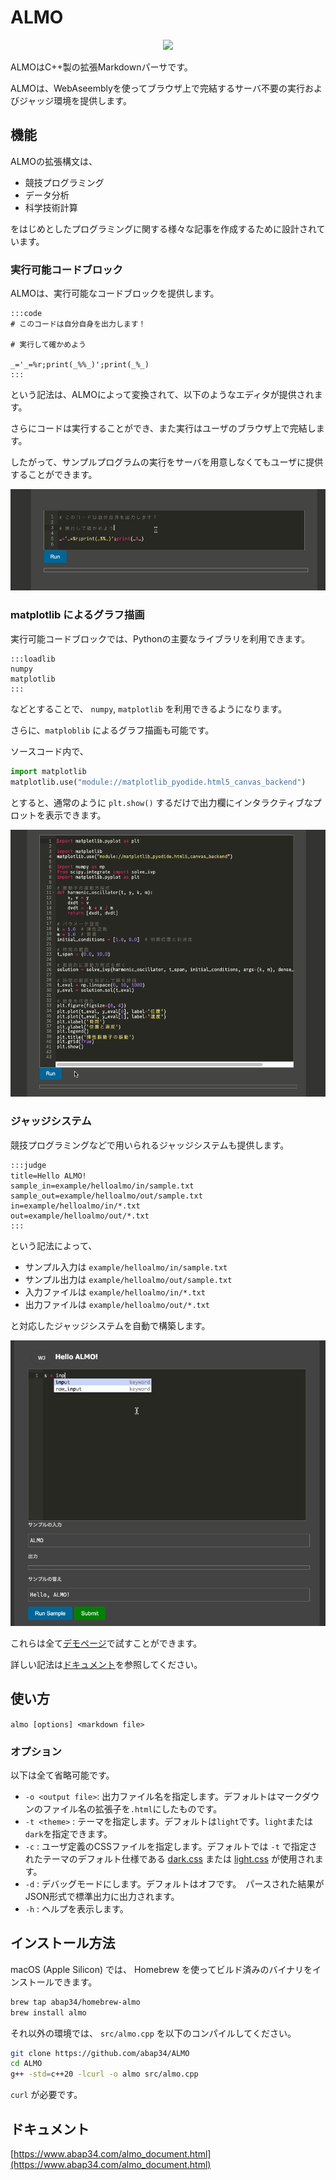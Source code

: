 # ALMO


<p align="center">
<img src="https://www.abap34.com/almo_logo.png" width="300px">
</p>


ALMOはC++製の拡張Markdownパーサです。 

ALMOは、WebAseemblyを使ってブラウザ上で完結するサーバ不要の実行およびジャッジ環境を提供します。 

## 機能

ALMOの拡張構文は、

- 競技プログラミング
- データ分析
- 科学技術計算

をはじめとしたプログラミングに関する様々な記事を作成するために設計されています。

### 実行可能コードブロック

ALMOは、実行可能なコードブロックを提供します。

```
:::code
# このコードは自分自身を出力します！　

# 実行して確かめよう

_='_=%r;print(_%%_)';print(_%_)
:::
```

という記法は、ALMOによって変換されて、以下のようなエディタが提供されます。

さらにコードは実行することができ、また実行はユーザのブラウザ上で完結します。

したがって、サンプルプログラムの実行をサーバを用意しなくてもユーザに提供することができます。

![](example/demo_code.gif)

### matplotlib によるグラフ描画

実行可能コードブロックでは、Pythonの主要なライブラリを利用できます。

```
:::loadlib
numpy
matplotlib
:::
```

などとすることで、 `numpy`, `matplotlib` を利用できるようになります。

さらに、`matploblib` によるグラフ描画も可能です。

ソースコード内で、　

```python
import matplotlib
matplotlib.use("module://matplotlib_pyodide.html5_canvas_backend")
```

とすると、通常のように `plt.show()` するだけで出力欄にインタラクティブなプロットを表示できます。

![](example/demo_plot.gif)

### ジャッジシステム

競技プログラミングなどで用いられるジャッジシステムも提供します。

```
:::judge
title=Hello ALMO!　　　                        
sample_in=example/helloalmo/in/sample.txt     
sample_out=example/helloalmo/out/sample.txt  
in=example/helloalmo/in/*.txt                 
out=example/helloalmo/out/*.txt               
:::
```

という記法によって、

- サンプル入力は `example/helloalmo/in/sample.txt` 
- サンプル出力は `example/helloalmo/out/sample.txt`
- 入力ファイルは `example/helloalmo/in/*.txt`
- 出力ファイルは `example/helloalmo/out/*.txt`

と対応したジャッジシステムを自動で構築します。

![](example/demo_judge.gif)



これらは全て[デモページ](https://www.abap34.com/almo.html)で試すことができます。

詳しい記法は[ドキュメント](https://www.abap34.com/almo_document.html)を参照してください。


## 使い方

`almo [options] <markdown file>`

### オプション

以下は全て省略可能です。

- `-o <output file>`: 出力ファイル名を指定します。デフォルトはマークダウンのファイル名の拡張子を`.html`にしたものです。
- `-t <theme>` : テーマを指定します。デフォルトは`light`です。`light`または`dark`を指定できます。 
- `-c` : ユーザ定義のCSSファイルを指定します。デフォルトでは `-t` で指定されたテーマのデフォルト仕様である
[dark.css](https://github.com/abap34/ALMO/blob/main/src/dark.css) または [light.css](https://github.com/abap34/ALMO/blob/main/src/light.css) が使用されます。 
- `-d` : デバッグモードにします。デフォルトはオフです。　パースされた結果がJSON形式で標準出力に出力されます。
- `-h` : ヘルプを表示します。


## インストール方法

macOS (Apple Silicon) では、 Homebrew を使ってビルド済みのバイナリをインストールできます。

```bash
brew tap abap34/homebrew-almo
brew install almo
```

それ以外の環境では、 `src/almo.cpp` を以下のコンパイルしてください。

```bash
git clone https://github.com/abap34/ALMO
cd ALMO
g++ -std=c++20 -lcurl -o almo src/almo.cpp
```

`curl` が必要です。

## ドキュメント

[https://www.abap34.com/almo_document.html](https://www.abap34.com/almo_document.html)